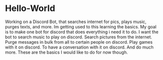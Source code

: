 # Hello-World
Working on a Discord Bot, that searches internet for pics, plays music, purges texts, and more.
Im getting used to this learning the basics.
My goal is to make one bot for discord that does everything i need it to do. 
I want the bot to search music to play on discord.
Search pictures from the internet.
Purge messages in bulk from all to certain people on discord. 
Play games with it on discord.
To have a conversation with it on discord. And do much more.
These are the basics I would like to do for now though.
